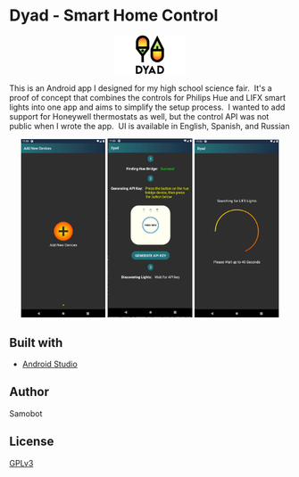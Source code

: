 # Dyad - Smart Home Control

<p align="center">
  <img src="https://raw.githubusercontent.com/samobot/Dyad/master/logodyad.png" width="25%" height="auto"/>
</p>

This is an Android app I designed for my high school science fair.&nbsp; It's a proof of concept that combines the controls for Philips Hue and LIFX smart lights into one app and aims to simplify the setup process.&nbsp; I wanted to add support for Honeywell thermostats as well, but the control API was not public when I wrote the app.&nbsp; UI is available in English, Spanish, and Russian

<p align="center">
  <img src="https://raw.githubusercontent.com/samobot/Dyad/master/adddevicesscreen.png" width="30%" height="auto"/>
  <img src="https://raw.githubusercontent.com/samobot/Dyad/master/huelinkscreen.png" width="30%" height="auto"/>
  <img src="https://raw.githubusercontent.com/samobot/Dyad/master/lifxlinkscreen.png" width="30%" height="auto"/>
</p>

## Built with
* [Android Studio](https://developer.android.com/studio)

## Author
Samobot

## License
[GPLv3](https://www.gnu.org/licenses/gpl-3.0.txt)
